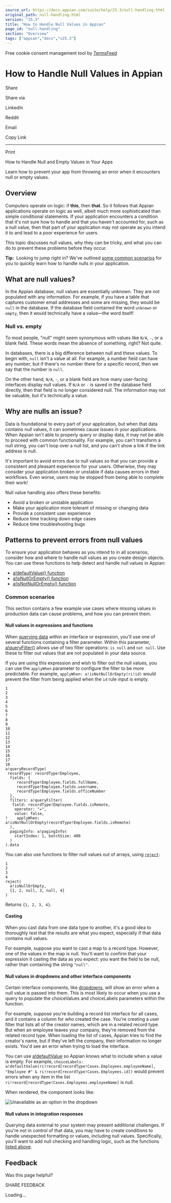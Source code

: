 ```yaml
---
source_url: https://docs.appian.com/suite/help/25.3/null-handling.html
original_path: null-handling.html
version: "25.3"
title: "How to Handle Null Values in Appian"
page_id: "null-handling"
section: "Overview"
tags: ["appian","docs","v25.3"]
---
```



Free cookie consent management tool by [TermsFeed](https://www.termsfeed.com/)

# How to Handle Null Values in Appian

Share

Share via

LinkedIn

Reddit

Email

Copy Link

* * *

Print

How to Handle Null and Empty Values in Your Apps

Learn how to prevent your app from throwing an error when it encounters null or empty values.

## Overview

Computers operate on logic: if **this**, then **that**. So it follows that Appian applications operate on logic as well, albeit much more sophisticated than simple conditional statements. If your application encounters a condition that it's not sure how to handle and that you haven't accounted for, such as a null value, then that part of your application may not operate as you intend it to and lead to a poor experience for users.

This topic discusses null values, why they can be tricky, and what you can do to prevent these problems before they occur.

**Tip:**  Looking to jump right in? We've outlined [some common scenarios](#common-scenarios) for you to quickly learn how to handle nulls in your application.

## What are null values?

In the Appian database, null values are essentially unknown. They are not populated with any information. For example, if you have a table that captures customer email addresses and some are missing, they would be `null` in the database. If the database field contained the word `unknown` or `empty`, then it would technically have a value—the word itself!

### Null vs. empty

To most people, "null" might seem synonymous with values like `N/A`, `-`, or a blank field. These words mean the absence of something, right? Not quite.

In databases, there is a big difference between null and these values. To begin with, `null` isn't a value at all. For example, a number field can have any number, but if there's no number there for a specific record, then we say that the number is `null`.

On the other hand, `N/A`, `-`, or a blank field are how many user-facing interfaces display null values. If `N/A` or `-` is saved in the database field directly, then that field is no longer considered null. The information may not be valuable, but it's technically a value.

## Why are nulls an issue?

Data is foundational to every part of your application, but when that data contains null values, it can sometimes cause issues in your applications. When Appian isn't able to properly query or display data, it may not be able to proceed with common functionality. For example, you can't transform a null string, you can't loop over a null list, and you can't show a link if the link address is null.

It's important to avoid errors due to null values so that you can provide a consistent and pleasant experience for your users. Otherwise, they may consider your application broken or unstable if data causes errors in their workflows. Even worse, users may be stopped from being able to complete their work!

Null value handling also offers these benefits:

-   Avoid a broken or unstable application
-   Make your application more tolerant of missing or changing data
-   Provide a consistent user experience
-   Reduce time tracking down edge cases
-   Reduce time troubleshooting bugs

## Patterns to prevent errors from null values

To ensure your application behaves as you intend to in all scenarios, consider how and where to handle null values as you create design objects. You can use these functions to help detect and handle null values in Appian:

-   [a!defaultValue() function](fnc_informational_a_defaultvalue.html)
-   [a!isNullOrEmpty() function](fnc_informational_isnullorempty.html)
-   [a!isNotNullOrEmpty() function](fnc_informational_isnotnullorempty.html)

### Common scenarios

This section contains a few example use cases where missing values in production data can cause problems, and how you can prevent them.

#### Null values in expressions and functions

When [querying data](Query_Recipes.html) within an interface or expression, you'll use one of several functions containing a filter parameter. Within this parameter, [a!queryFilter()](fnc_system_queryrecordtype.html) allows use of two filter operations: `is null` and `not null`. Use these to filter out values that are not populated in your data source.

If you are using this expression and wish to filter out the null values, you can use the `applyWhen` parameter to configure the filter to be more predictable. For example, `applyWhen: a!isNotNullOrEmpty(ri!id)` would prevent the filter from being applied when the `id` rule input is empty.

```
1
2
3
4
5
6
7
8
9
10
11
12
13
14
15
16
17
18
a!queryRecordType(
 recordType: recordType!Employee,
  fields: {
     recordType!Employee.fields.fullName,
     recordType!Employee.fields.username,
     recordType!Employee.fields.officeNumber
  },
  filters: a!queryFilter(
   field: recordType!Employee.fields.isRemote,
    operator: "=",
    value: false,
!    applyWhen: a!isNotNullOrEmpty(recordType!Employee.fields.isRemote)
  ),
  pagingInfo: a!pagingInfo(
    startIndex: 1, batchSize: 400
  )
).data

```

You can also use functions to filter null values out of arrays, using [`reject`](fnc_looping_reject.html):

```
1
2
3
4
reject(
  a!isNullOrEmpty,
  {1, 2, null, 3, null, 4}
)
```

Returns `{1, 2, 3, 4}`.

#### Casting

When you cast data from one data type to another, it's a good idea to thoroughly test that the results are what you expect, especially if that data contains null values.

For example, suppose you want to cast a map to a record type. However, one of the values in the map is null. You'll want to confirm that your expression it casting the data as you expect: you want the field to be null, rather than containing the string `"null"`.

#### Null values in dropdowns and other interface components

Certain interface components, like [dropdowns](Dropdown_Component.html), will show an error when a null value is passed into them. This is most likely to occur when you use a query to populate the choiceValues and choiceLabels parameters within the function.

For example, suppose you're building a record list interface for all cases, and it contains a column for who created the case. You're creating a user filter that lists all of the creator names, which are in a related record type. But when an employee leaves your company, they're removed from the related record type. When loading the list of cases, Appian tries to find the creator's name, but if they've left the company, their information no longer exists. You'd see an error when trying to load the interface.

You can use [a!defaultValue](fnc_informational_a_defaultvalue.html) so Appian knows what to include when a value is empty. For example, `choiceLabels: a!defaultValue(ri!record[recordType!Cases.Employees.employeeName], "Employee #" & ri!record[recordType!Cases.Employees.id])` would prevent errors when any item in the list `ri!record[recordType!Cases.Employees.employeeName]` is null.

When rendered, the component looks like:

![Unavailable as an option in the dropdown](images/null-handling-dropdown.png)

#### Null values in integration responses

Querying data external to your system may present additional challenges. If you're not in control of that data, you may have to create conditions to handle unexpected formatting or values, including null values. Specifically, you'll want to add null checking and handling logic, such as the functions [listed above](#null-values-in-expressions-and-functions).

## Feedback

Was this page helpful?

SHARE FEEDBACK

Loading...